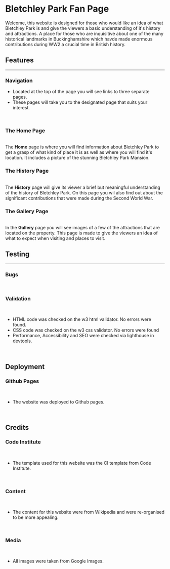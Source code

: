 # Bletchley Park Fan Page
Welcome, this website is designed for those who would like an idea of what Bletchley Park is and give the viewers a basic understanding of it's history and attractions. A place for those who are inquisitive about one of the many historical landmarks in Buckinghamshire which havde made enormous contributions during WW2 a crucial time in British history.
## Features
<hr>

### Navigation

<ul><li>Located at the top of the page you will see links to three separate pages.</li>
<li>These pages will take you to the designated page that suits your interest.</li></ul>

<br>

### The Home Page

<br>
The <strong>Home</strong> page is where you will find information about Bletchley Park to get a grasp of what kind of place it is as well as where you will find it's location. It includes a picture of the stunning Bletchley Park Mansion.

<br>

### The History Page

<br>
The <strong>History</strong> page will give its viewer a brief but meaningful understanding of the history of Bletchley Park. On this page you wil also find out about the significant contributions that were made during the Second World War.

<br>

### The Gallery Page

<br>
In the <strong>Gallery</strong> page you will see images of a few of the attractions that are located on the property. This page is made to give the viewers an idea of what to expect when visiting and places to visit.

<br>

## Testing

<hr>

### Bugs

<br>

### Validation

<br>

<ul>
<li>HTML code was checked on the w3 html validator. No errors were found.</li>
<li>CSS code was checked on the w3 css validator. No errors were found</li>
<li>Performance, Accessibility and SEO were checked via lighthouse in devtools.</li>
</ul>

<br>

## Deployment

### Github Pages
<br>

<ul><li>The website was deployed to Github pages.</li></ul>
<br>

## Credits

### Code Institute
<br>

<ul><li>The template used for this website was the CI template from Code Institute.
</li></ul>
<br>

### Content
<br>

<ul><li>The content for this website were from Wikipedia and were re-organised to be more appealing.</li></ul>
<br>

 ### Media 
 <br>

<ul><li>All images were taken from Google Images.</li></ul>